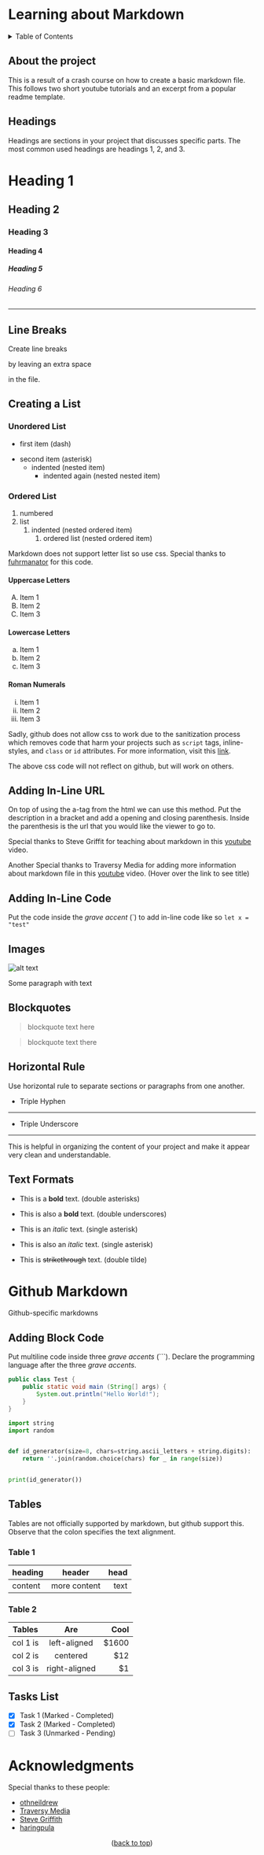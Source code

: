 <a name="readme-top"></a>

# Learning about Markdown

<!-- TABLE OF CONTENTS -->
<details>
  <summary>Table of Contents</summary>
  <ol>
    <li>
      <a href="#about-the-project">About the project</a>
    </li>
    <li>
      <a href="#headings">Headings</a>
    </li>
    <li>
      <a href="#line-breaks">Line Breaks</a>
    </li>
    <li>
        <a href="#creating-a-list">Creating a List</a>
      <ul>
        <li><a href="#unordered-list">Unordered List</a></li>
        <li>
            <a href="#ordered-list">Ordered List</a>
            <ul>
                <li><a href="#uppercase-letters">Uppercase Letters</a></li>
                <li><a href="#lowercase-letters">Lower ase Letters</a></li>
                <li><a href="#roman-numerals">Roman Numerals</a></li>
            </ul>
        </li>
      </ul>
    </li>
    <li><a href="#adding-in-line-url">Adding In-Line URL</a></li>
    <li><a href="#adding-in-line-code">Adding In-Line Code</a></li>
    <li><a href="#images">Images</a></li>
    <li><a href="#blockquotes">Blockquotes</a></li>
    <li><a href="#horizontal-rule">Horizontal Rule</a></li>
    <li><a href="#text-formats">Text Formats</a></li>
    <li>
        <a href="#github-markdown">Github Markdown</a>
        <ul>
            <li><a href="#adding-block-code">Adding Block Code</a></li>
            <li><a href="#tables">Tables</a></li>
            <li><a href="#tasks-list">Tasks List</a></li>
        </ul>
    </li>
    <li><a href="#acknowledgments">Acknowledgments</a></li>
  </ol>
</details>

## About the project
This is a result of a crash course on how to create a basic markdown file. This follows two short youtube tutorials and an excerpt from a popular readme template.

## Headings
Headings are sections in your project that discusses specific parts. The most common used headings are headings 1, 2, and 3.
# Heading 1
## Heading 2
### Heading 3
#### Heading 4
##### Heading 5
###### Heading 6
___

## Line Breaks
Create line breaks

by leaving an extra space

in the file.

## Creating a List
### Unordered List
- first item (dash)
* second item (asterisk)
  - indented (nested item)
    - indented again (nested nested item)

### Ordered List
1. numbered
2. list
   1. indented (nested ordered item)
      1. ordered list (nested ordered item)

Markdown does not support letter list so use css. Special thanks to <a href="https://stackoverflow.com/questions/13366820/how-do-you-make-lettered-lists-using-markdown">fuhrmanator</a> for this code.

<style type="text/css">
    .upper-alpha { list-style-type: upper-alpha; }
    .lower-alpha { list-style-type: lower-alpha; }
    .lower-roman { list-style-type: lower-roman; }
</style>

#### Uppercase Letters
<ol class='upper-alpha'>
    <li>Item 1</li>
    <li>Item 2</li>
    <li>Item 3</li>
</ol>

#### Lowercase Letters
<ol class='lower-alpha'>
    <li>Item 1</li>
    <li>Item 2</li>
    <li>Item 3</li>
</ol>

#### Roman Numerals
<ol class='lower-roman'>
    <li>Item 1</li>
    <li>Item 2</li>
    <li>Item 3</li>
</ol>

Sadly, github does not allow css to work due to the sanitization process which removes code that harm your projects such as `script` tags, inline-styles, and `class` or `id` attributes. For more information, visit this [link](https://github.com/orgs/community/discussions/22728).

The above css code will not reflect on github, but will work on others.

## Adding In-Line URL
On top of using the a-tag from the html we can use this method. Put the description in a bracket and add a opening and closing parenthesis. Inside the parenthesis is the url that you would like the viewer to go to.

Special thanks to Steve Griffit for teaching about markdown in this [youtube](https://www.youtube.com/watch?v=eJojC3lSkwg&ab_channel=SteveGriffith-Prof3ssorSt3v3) video.

Another Special thanks to Traversy Media for adding more information about markdown file in this [youtube](https://www.youtube.com/watch?v=HUBNt18RFbo&ab_channel=TraversyMedia "Markdown Crash Course") video. (Hover over the link to see title)

## Adding In-Line Code
Put the code inside the *grave accent* (\`) to add in-line code like so `let x = "test"`

## Images
![alt text](https://picsum.photos/200/200)

Some paragraph with text

## Blockquotes
> blockquote text here

> blockquote text there


<!-- Horizontal Rule -->
## Horizontal Rule
Use horizontal rule to separate sections or paragraphs from one another.

- Triple Hyphen

---

- Triple Underscore
___

This is helpful in organizing the content of your project and make it appear very clean and understandable.

## Text Formats
<!-- Strong -->
- This is a **bold** text. (double asterisks)

- This is also a __bold__ text. (double underscores)

<!-- Italics -->
- This is an *italic* text. (single asterisk)

- This is also an _italic_ text. (single asterisk)

<!-- Strikethrough -->
- This is ~~strikethrough~~ text. (double tilde)

# Github Markdown
Github-specific markdowns

## Adding Block Code
Put multiline code inside three *grave accents* (\`\`\`). Declare the programming language after the three *grave accents*.

```java
public class Test {
    public static void main (String[] args) {
        System.out.println("Hello World!");
    }
}
```

```python
import string
import random


def id_generator(size=8, chars=string.ascii_letters + string.digits):
    return ''.join(random.choice(chars) for _ in range(size))


print(id_generator())
```

## Tables
Tables are not officially supported by markdown, but github support this. Observe that the colon specifies the text alignment.

### Table 1
| heading | header | head |
| :--- | :---: | ---: |
| content | more content | text|

### Table 2
| Tables   |      Are      |  Cool |
|----------|:-------------:|------:|
| col 1 is |  left-aligned | $1600 |
| col 2 is |    centered   |   $12 |
| col 3 is | right-aligned |    $1 |

## Tasks List
- [x] Task 1 (Marked - Completed)
- [x] Task 2 (Marked - Completed)
- [ ] Task 3 (Unmarked - Pending)

# Acknowledgments
Special thanks to these people:
- [othneildrew](https://github.com/othneildrew)
- [Traversy Media](https://www.youtube.com/watch?v=HUBNt18RFbo&ab_channel=TraversyMedia)
- [Steve Griffith](https://www.youtube.com/watch?v=eJojC3lSkwg&t=608s&ab_channel=SteveGriffith-Prof3ssorSt3v3)
- [haringpula](https://github.com/haringpula)

<p align="center">(<a href="#readme-top">back to top</a>)</p>
